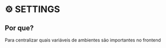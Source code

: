 # ⚙️ SETTINGS

## Por que?

Para centralizar quais variáveis de ambientes são importantes no frontend